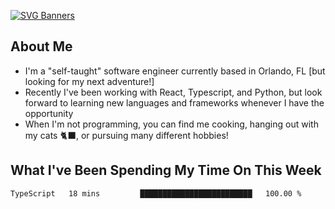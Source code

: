 [![SVG Banners](https://svg-banners.vercel.app/api?type=typeWriter&text1=Hello!%20I'm%20Cat,%20a%20Software%20Engineer%20✨%20&width=1000&height=150)](https://github.com/Akshay090/svg-banners)

## About Me
- I'm a "self-taught" software engineer currently based in Orlando, FL [but looking for my next adventure!]
- Recently I've been working with React, Typescript, and Python, but look forward to learning new languages and frameworks whenever I have the opportunity
- When I'm not programming, you can find me cooking, hanging out with my cats 🐈‍⬛, or pursuing many different hobbies!
  
## What I've Been Spending My Time On This Week

<!--START_SECTION:waka-->

```txt
TypeScript   18 mins         █████████████████████████   100.00 %
```

<!--END_SECTION:waka-->
